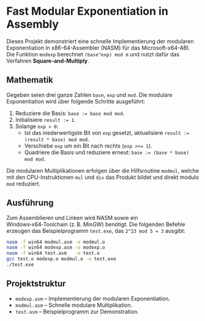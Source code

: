 # Fast Modular Exponentiation in Assembly

Dieses Projekt demonstriert eine schnelle Implementierung der modularen Exponentiation in x86-64-Assembler (NASM) für das Microsoft-x64-ABI. Die Funktion `modexp` berechnet `(base^exp) mod m` und nutzt dafür das Verfahren **Square-and-Multiply**.

## Mathematik

Gegeben seien drei ganze Zahlen `base`, `exp` und `mod`. Die modulare Exponentiation wird über folgende Schritte ausgeführt:

1. Reduziere die Basis: `base := base mod mod`.
2. Initialisiere `result := 1`.
3. Solange `exp > 0`:
   - Ist das niederwertigste Bit von `exp` gesetzt, aktualisiere `result := (result * base) mod mod`.
   - Verschiebe `exp` um ein Bit nach rechts (`exp >>= 1`).
   - Quadriere die Basis und reduziere erneut: `base := (base * base) mod mod`.

Die modularen Multiplikationen erfolgen über die Hilfsroutine `modmul`, welche mit den CPU-Instruktionen `mul` und `div` das Produkt bildet und direkt modulo `mod` reduziert.

## Ausführung

Zum Assemblieren und Linken wird NASM sowie ein Windows‑x64‑Toolchain (z. B. MinGW) benötigt. Die folgenden Befehle erzeugen das Beispielprogramm `test.exe`, das `2^23 mod 5 = 3` ausgibt:

```bash
nasm -f win64 modmul.asm -o modmul.o
nasm -f win64 modexp.asm -o modexp.o
nasm -f win64 test.asm   -o test.o
gcc test.o modexp.o modmul.o -o test.exe
./test.exe
```

## Projektstruktur

- `modexp.asm` – Implementierung der modularen Exponentiation.
- `modmul.asm` – Schnelle modulare Multiplikation.
- `test.asm` – Beispielprogramm zur Demonstration.

